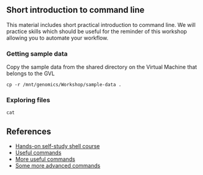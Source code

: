 ## Short introduction to command line

This material includes short practical introduction to command line. We will practice skills which should be useful 
for the reminder of this workshop allowing you to automate your workflow.

### Getting sample data

Copy the sample data from the shared directory on the Virtual Machine that belongs to the GVL

```
cp -r /mnt/genomics/Workshop/sample-data .
```

### Exploring files

```
cat 
```



## References
* [Hands-on self-study shell course](http://swcarpentry.github.io/shell-novice)
* [Useful commands](https://github.com/joseah/command-line-for-bioinformatics/blob/master/commands.md)
* [More useful commands](https://github.com/joseah/command-line-for-bioinformatics)
* [Some more advanced commands](http://williamslab.bscb.cornell.edu/?page_id=235)

